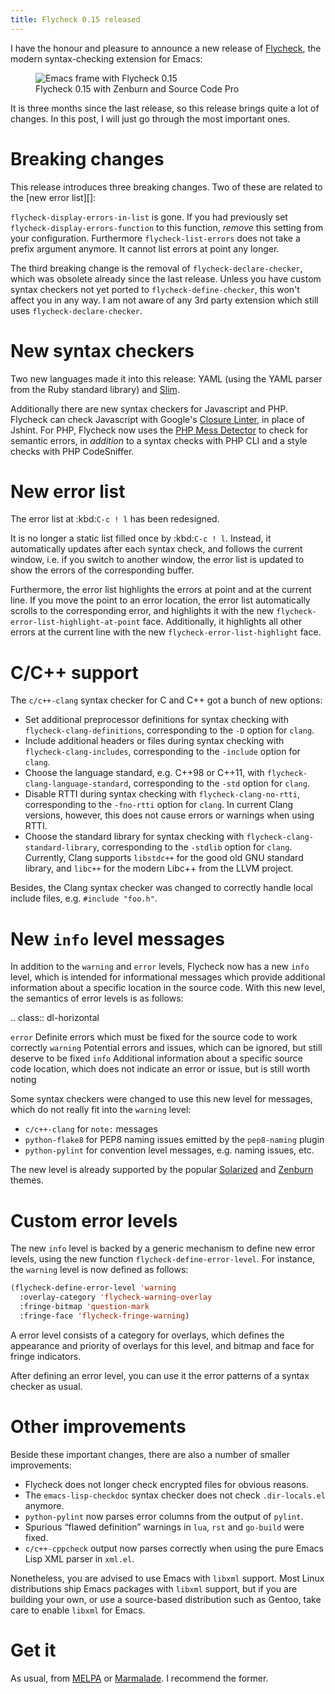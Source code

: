 ```yaml
---
title: Flycheck 0.15 released
---
```


I have the honour and pleasure to announce a new release of [Flycheck][], the
modern syntax-checking extension for Emacs:

<figure>
<img src="{{baseurl}}/images/flycheck-0.15.png" alt="Emacs frame with Flycheck 0.15" />
<figcaption>Flycheck 0.15 with Zenburn and Source Code Pro</figcaption>
</figure>

It is three months since the last release, so this release brings quite a lot of
changes.  In this post, I will just go through the most important ones.

Breaking changes
================

This release introduces three breaking changes.  Two of these are related to the
[new error list][]:

`flycheck-display-errors-in-list` is gone.  If you had previously set
`flycheck-display-errors-function` to this function, *remove* this setting
from your configuration.  Furthermore `flycheck-list-errors` does not take a
prefix argument anymore.  It cannot list errors at point any longer.

The third breaking change is the removal of `flycheck-declare-checker`, which
was obsolete already since the last release.  Unless you have custom syntax
checkers not yet ported to `flycheck-define-checker`, this won't affect you in
any way.  I am not aware of any 3rd party extension which still uses
`flycheck-declare-checker`.

New syntax checkers
===================

Two new languages made it into this release:  YAML (using the YAML parser from
the Ruby standard library) and [Slim][].

Additionally there are new syntax checkers for Javascript and PHP.  Flycheck can
check Javascript with Google's [Closure Linter][], in place of Jshint.  For PHP,
Flycheck now uses the [PHP Mess Detector][] to check for semantic errors, in
*addition* to a syntax checks with PHP CLI and a style checks with PHP
CodeSniffer.

New error list
==============

The error list at :kbd:`C-c ! l` has been redesigned.

It is no longer a static list filled once by :kbd:`C-c ! l`.  Instead, it
automatically updates after each syntax check, and follows the current window,
i.e. if you switch to another window, the error list is updated to show the
errors of the corresponding buffer.

Furthermore, the error list highlights the errors at point and at the current
line.  If you move the point to an error location, the error list automatically
scrolls to the corresponding error, and highlights it with the new
`flycheck-error-list-highlight-at-point` face.  Additionally, it highlights all
other errors at the current line with the new `flycheck-error-list-highlight`
face.

C/C++ support
=============

The `c/c++-clang` syntax checker for C and C++ got a bunch of new options:

- Set additional preprocessor definitions for syntax checking with
  `flycheck-clang-definitions`, corresponding to the `-D` option for `clang`.
- Include additional headers or files during syntax checking with
  `flycheck-clang-includes`, corresponding to the `-include` option for `clang`.
- Choose the language standard, e.g. C++98 or C++11, with
  `flycheck-clang-language-standard`, corresponding to the `-std` option for
  `clang`.
- Disable RTTI during syntax checking with `flycheck-clang-no-rtti`,
  corresponding to the `-fno-rtti` option for `clang`.  In current Clang
  versions, however, this does not cause errors or warnings when using RTTI.
- Choose the standard library for syntax checking with
  `flycheck-clang-standard-library`, corresponding to the `-stdlib` option for
  `clang`.  Currently, Clang supports `libstdc++` for the good old GNU standard
  library, and `libc++` for the modern Libc++ from the LLVM project.

Besides, the Clang syntax checker was changed to correctly handle local include
files, e.g. `#include "foo.h"`.

New `info` level messages
=========================

In addition to the `warning` and `error` levels, Flycheck now has a new `info`
level, which is intended for informational messages which provide additional
information about a specific location in the source code.  With this new level,
the semantics of error levels is as follows:

.. class:: dl-horizontal

`error`
  Definite errors which must be fixed for the source code to work correctly
`warning`
  Potential errors and issues, which can be ignored, but still deserve to be
  fixed
`info`
  Additional information about a specific source code location, which does not
  indicate an error or issue, but is still worth noting

Some syntax checkers were changed to use this new level for messages, which do
not really fit into the `warning` level:

- `c/c++-clang` for `note:` messages
- `python-flake8` for PEP8 naming issues emitted by the `pep8-naming` plugin
- `python-pylint` for convention level messages, e.g. naming issues, etc.

The new level is already supported by the popular [Solarized][] and [Zenburn][]
themes.

Custom error levels
===================

The new `info` level is backed by a generic mechanism to define new error
levels, using the new function `flycheck-define-error-level`.  For instance, the
`warning` level is now defined as follows:

```cl
(flycheck-define-error-level 'warning
  :overlay-category 'flycheck-warning-overlay
  :fringe-bitmap 'question-mark
  :fringe-face 'flycheck-fringe-warning)
```

A error level consists of a category for overlays, which defines the appearance
and priority of overlays for this level, and bitmap and face for fringe
indicators.

After defining an error level, you can use it the error patterns of a syntax
checker as usual.

Other improvements
==================

Beside these important changes, there are also a number of smaller improvements:

- Flycheck does not longer check encrypted files for obvious reasons.
- The `emacs-lisp-checkdoc` syntax checker does not check `.dir-locals.el`
  anymore.
- `python-pylint` now parses error columns from the output of `pylint`.
- Spurious “flawed definition” warnings in `lua`, `rst` and `go-build` were
  fixed.
- `c/c++-cppcheck` output now parses correctly when using the pure Emacs Lisp
  XML parser in `xml.el`.

Nonetheless, you are advised to use Emacs with `libxml` support.  Most Linux
distributions ship Emacs packages with `libxml` support, but if you are building
your own, or use a source-based distribution such as Gentoo, take care to enable
`libxml` for Emacs.

Get it
======

As usual, from [MELPA][] or [Marmalade][].  I recommend the former.

[flycheck]: http://flycheck.github.io
[Source Code Pro]: https://github.com/adobe/source-code-pro
[Slim]: http://slim-lang.com
[Closure Linter]: https://code.google.com/p/closure-linter/
[PHP Mess Detector]: http://phpmd.org/
[Solarized]: https://github.com/bbatsov/solarized-emacs
[Zenburn]: https://github.com/bbatsov/zenburn-emacs
[MELPA]: http://melpa.milkbox.net/
[Marmalade]: http://marmalade-repo.org/packages/flycheck
